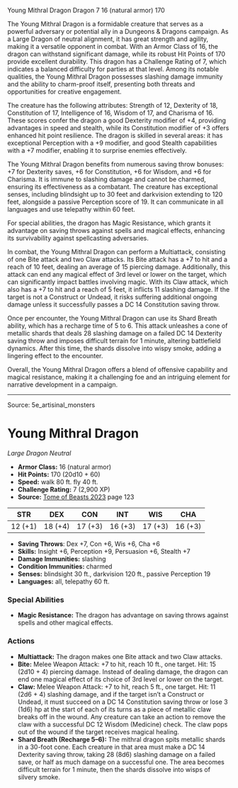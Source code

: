 <MonsterName/>Young Mithral Dragon</MonsterName>
<CreatureType/>Dragon</CreatureType>
<CR/>7</CR>
<AC/>16 (natural armor)</AC>
<HP/>170</HP>
<summary>The Young Mithral Dragon is a formidable creature that serves as a powerful adversary or potential ally in a Dungeons & Dragons campaign. As a Large Dragon of neutral alignment, it has great strength and agility, making it a versatile opponent in combat. With an Armor Class of 16, the dragon can withstand significant damage, while its robust Hit Points of 170 provide excellent durability. This dragon has a Challenge Rating of 7, which indicates a balanced difficulty for parties at that level. Among its notable qualities, the Young Mithral Dragon possesses slashing damage immunity and the ability to charm-proof itself, presenting both threats and opportunities for creative engagement. </summary>

<detail>

The creature has the following attributes: Strength of 12, Dexterity of 18, Constitution of 17, Intelligence of 16, Wisdom of 17, and Charisma of 16. These scores confer the dragon a good Dexterity modifier of +4, providing advantages in speed and stealth, while its Constitution modifier of +3 offers enhanced hit point resilience. The dragon is skilled in several areas: it has exceptional Perception with a +9 modifier, and good Stealth capabilities with a +7 modifier, enabling it to surprise enemies effectively.

The Young Mithral Dragon benefits from numerous saving throw bonuses: +7 for Dexterity saves, +6 for Constitution, +6 for Wisdom, and +6 for Charisma. It is immune to slashing damage and cannot be charmed, ensuring its effectiveness as a combatant. The creature has exceptional senses, including blindsight up to 30 feet and darkvision extending to 120 feet, alongside a passive Perception score of 19. It can communicate in all languages and use telepathy within 60 feet.

For special abilities, the dragon has Magic Resistance, which grants it advantage on saving throws against spells and magical effects, enhancing its survivability against spellcasting adversaries.

In combat, the Young Mithral Dragon can perform a Multiattack, consisting of one Bite attack and two Claw attacks. Its Bite attack has a +7 to hit and a reach of 10 feet, dealing an average of 15 piercing damage. Additionally, this attack can end any magical effect of 3rd level or lower on the target, which can significantly impact battles involving magic. With its Claw attack, which also has a +7 to hit and a reach of 5 feet, it inflicts 11 slashing damage. If the target is not a Construct or Undead, it risks suffering additional ongoing damage unless it successfully passes a DC 14 Constitution saving throw.

Once per encounter, the Young Mithral Dragon can use its Shard Breath ability, which has a recharge time of 5 to 6. This attack unleashes a cone of metallic shards that deals 28 slashing damage on a failed DC 14 Dexterity saving throw and imposes difficult terrain for 1 minute, altering battlefield dynamics. After this time, the shards dissolve into wispy smoke, adding a lingering effect to the encounter. 

Overall, the Young Mithral Dragon offers a blend of offensive capability and magical resistance, making it a challenging foe and an intriguing element for narrative development in a campaign.</detail>



---

Source: 5e_artisinal_monsters

# Young Mithral Dragon

*Large* *Dragon* *Neutral*

- **Armor Class:** 16 (natural armor)
- **Hit Points:** 170 (20d10 + 60)
- **Speed:** walk 80 ft. fly 40 ft.
- **Challenge Rating:** 7 (2,900 XP)
- **Source:** [Tome of Beasts 2023](https://koboldpress.com/kpstore/product/tome-of-beasts-1-2023-edition/) page 123

| STR | DEX | CON | INT | WIS | CHA |
| --- | --- | --- | --- | --- | --- |
| 12 (+1) | 18 (+4) | 17 (+3) | 16 (+3) | 17 (+3) | 16 (+3) |

- **Saving Throws**: Dex +7, Con +6, Wis +6, Cha +6
- **Skills:** Insight +6, Perception +9, Persuasion +6, Stealth +7
- **Damage Immunities:** slashing
- **Condition Immunities:** charmed
- **Senses:** blindsight 30 ft., darkvision 120 ft., passive Perception 19
- **Languages:** all, telepathy 60 ft.

### Special Abilities

- **Magic Resistance:** The dragon has advantage on saving throws against spells and other magical effects.

### Actions

- **Multiattack:** The dragon makes one Bite attack and two Claw attacks.
- **Bite:** Melee Weapon Attack: +7 to hit, reach 10 ft., one target. Hit: 15 (2d10 + 4) piercing damage. Instead of dealing damage, the dragon can end one magical effect of its choice of 3rd level or lower on the target.
- **Claw:** Melee Weapon Attack: +7 to hit, reach 5 ft., one target. Hit: 11 (2d6 + 4) slashing damage, and if the target isn’t a Construct or Undead, it must succeed on a DC 14 Constitution saving throw or lose 3 (1d6) hp at the start of each of its turns as a piece of metallic claw breaks off in the wound. Any creature can take an action to remove the claw with a successful DC 12 Wisdom (Medicine) check. The claw pops out of the wound if the target receives magical healing.
- **Shard Breath (Recharge 5–6):** The mithral dragon spits metallic shards in a 30-foot cone. Each creature in that area must make a DC 14 Dexterity saving throw, taking 28 (8d6) slashing damage on a failed save, or half as much damage on a successful one. The area becomes difficult terrain for 1 minute, then the shards dissolve into wisps of silvery smoke.


